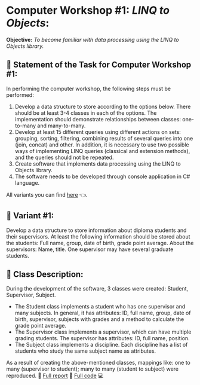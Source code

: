 # Computer Workshop #1: *LINQ to Objects*:
**Objective:** *To become familiar with data processing using the LINQ to Objects library.*

## :brain: Statement of the Task for Computer Workshop #1:
In performing the computer workshop, the following steps must be performed:
1) Develop a data structure to store according to the options below. There should be at least 3-4 classes in each of the options. The implementation should demonstrate relationships between classes: one-to-many and many-to-many.
2) Develop at least 15 different queries using different actions on sets: grouping, sorting, filtering, combining results of several queries into one (join, concat) and other. In addition, it is necessary to use two possible ways of implementing LINQ queries (classical and extension methods), and the queries should not be repeated.
3) Create software that implements data processing using the LINQ to Objects library.
4) The software needs to be developed through console application in C# language.

All variants you can find [here](https://github.com/MilaHalko/C4_.NET/blob/Lab1/AllVariants.pdf) :point_left:.

## :eyes: Variant #1:
Develop a data structure to store information about diploma students and their supervisors. 
At least the following information should be stored about the students: Full name, group, date of birth, grade point average. 
About the supervisors: Name, title. One supervisor may have several graduate students.

## :muscle: Class Description: 
During the development of the software, 3 classes were created: Student, Supervisor, Subject.
- The Student class implements a student who has one supervisor and many subjects. In general, it has attributes: ID, full name, group, date of birth, supervisor, subjects with grades and a method to calculate the grade point average.
- The Supervisor class implements a supervisor, which can have multiple grading students. The supervisor has attributes: ID, full name, position.
- The Subject class implements a discipline. Each discipline has a list of students who study the same subject name as attributes.

As a result of creating the above-mentioned classes, mappings like: one to many (supervisor to student); many to many (student to subject) were reproduced. :whale:
[Full report](https://github.com/MilaHalko/C4_.NET/blob/Lab1/Lab1.docx) :memo:
[Full code](https://github.com/MilaHalko/C4_.NET/tree/Lab1/Lab1_LINQ/Lab1_LINQ) :computer:
